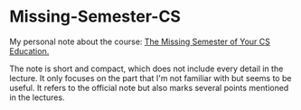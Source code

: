 # Missing-Semester-CS

My personal note about the course: [The Missing Semester of Your CS Education.](https://missing.csail.mit.edu/)

The note is short and compact, which does not include every detail in the lecture. It only focuses on the part that I'm not familiar with but seems to be useful. It refers to the official note but also marks several points mentioned in the lectures.

